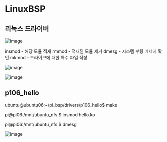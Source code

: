 # LinuxBSP
## 리눅스 드라이버

![image](https://github.com/tina908/LinuxBSP/assets/68736697/a096c230-a6c2-4543-8bb9-16bb36c750d0)

insmod - 해당 모듈 적재
rmmod - 적재된 모듈 제거
dmesg - 시스템 부팅 메세지 확인
mkmod - 드라이브에 대한 특수 파일 작성


![image](https://github.com/tina908/LinuxBSP/assets/68736697/e5806b41-087f-4009-8b38-f4b040363209)

![image](https://github.com/tina908/LinuxBSP/assets/68736697/01897e9f-fc18-4f4c-86c8-c889be447d5c)

## p106_hello

ubuntu@ubuntu06:~/pi_bsp/drivers/p106_hello$ make

pi@pi06:/mnt/ubuntu_nfs $ insmod hello.ko

pi@pi06:/mnt/ubuntu_nfs $ dmesg

![image](https://github.com/tina908/LinuxBSP/assets/68736697/a3da9ba2-69e9-4296-b874-0ecb49719e80)
